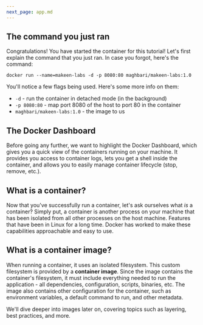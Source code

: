 ```yaml
---
next_page: app.md
---
```


## The command you just ran

Congratulations! You have started the container for this tutorial!
Let's first explain the command that you just ran. In case you forgot,
here's the command:

```cli
docker run --name=makeen-labs -d -p 8080:80 maghbari/makeen-labs:1.0
```

You'll notice a few flags being used. Here's some more info on them:

- `-d` - run the container in detached mode (in the background)
- `-p 8080:80` - map port 8080 of the host to port 80 in the container
- `maghbari/makeen-labs:1.0` - the image to us

## The Docker Dashboard

Before going any further, we want to highlight the Docker Dashboard, which gives
you a quick view of the containers running on your machine. It provides you 
access to container logs, lets you get a shell inside the container, and allows you to easily manage container lifecycle (stop, remove, etc.).


## What is a container?

Now that you've successfully run a container, let's ask ourselves what _is_ a container? Simply put, a container is
another process on your machine that has been isolated from all other processes
on the host machine. Features that have been in Linux for a long time. Docker has worked to make these capabilities approachable and easy to use.

## What is a container image?

When running a container, it uses an isolated filesystem. This custom filesystem is provided 
by a **container image**. Since the image contains the container's filesystem, it must include everything 
needed to run the application - all dependencies, configuration, scripts, binaries, etc. The 
image also contains other configuration for the container, such as environment variables,
a default command to run, and other metadata.

We'll dive deeper into images later on, covering topics such as layering, best practices, and more.


